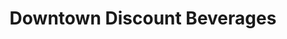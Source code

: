 ---
title: "Downtown Discount Beverages"
url: /dover/downtown-discount-beverages/
shop: beverages
---